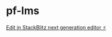 # pf-lms

[Edit in StackBlitz next generation editor ⚡️](https://stackblitz.com/~/github.com/adam-trnka-one/pf-lms)